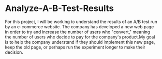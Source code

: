 # Analyze-A-B-Test-Results
For this project, I will be working to understand the results of an A/B test run by an e-commerce website. The company has developed a new web page in order to try and increase the number of users who "convert," meaning the number of users who decide to pay for the company's product.My goal is to help the company understand if they should implement this new page, keep the old page, or perhaps run the experiment longer to make their decision.
